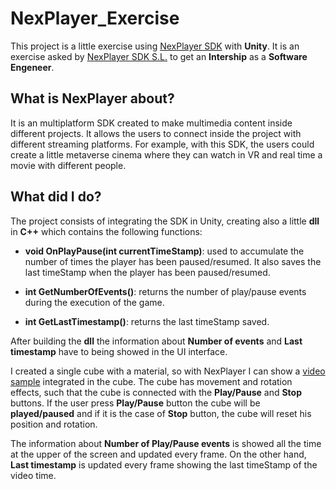 # NexPlayer_Exercise
This project is a little exercise using [NexPlayer SDK](https://assetstore.unity.com/packages/tools/video/nexplayer-video-streaming-player-with-drm-free-demo-197902) with **Unity**. It is an exercise asked by [NexPlayer SDK S.L.](https://nexplayersdk.com/) to get an **Intership** as a **Software Engeneer**. 

## What is NexPlayer about?

It is an multiplatform SDK created to make multimedia content inside different projects. It allows the users to connect inside the project with different streaming platforms. For example, with this SDK, the users could create a little metaverse cinema where they can watch in VR and real time a movie with different people. 

## What did I do?

The project consists of integrating the SDK in Unity, creating also a little **dll** in **C++** which contains the following functions: 

- **void OnPlayPause(int currentTimeStamp)**: used to accumulate the number of times the player has been paused/resumed. It also saves the last timeStamp when the player has been paused/resumed. 
  
- **int GetNumberOfEvents()**:  returns the number of play/pause events during the execution of the game.

- **int GetLastTimestamp()**: returns the last timeStamp saved.

After building the **dll** the information about **Number of events** and **Last timestamp** have to being showed in the UI interface. 

I created a single cube with a material, so with NexPlayer I can show a [video sample](https://dash.akamaized.net/akamai/bbb_30fps/bbb_30fps.mpd) integrated in the cube. The cube has movement and rotation effects, such that the cube is connected with the **Play/Pause** and **Stop** buttons. If the user press **Play/Pause** button the cube will be **played/paused** and if it is the case of **Stop** button, the cube will reset his position and rotation. 

The information about **Number of Play/Pause events** is showed all the time at the upper of the screen and updated every frame. On the other hand, **Last timestamp** is updated every frame showing the last timeStamp of the video time.

